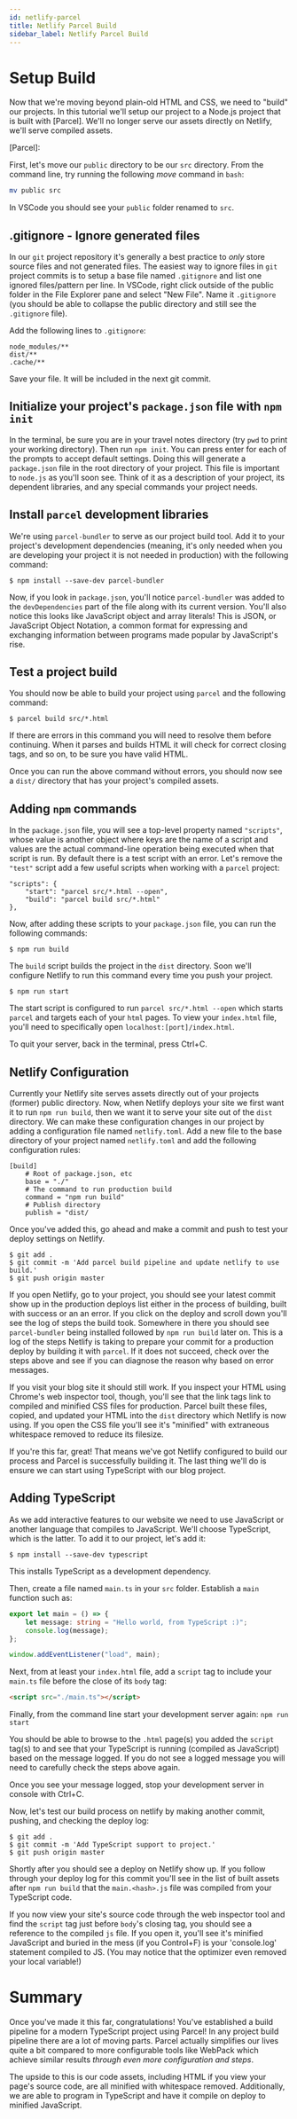 ```yaml
---
id: netlify-parcel 
title: Netlify Parcel Build
sidebar_label: Netlify Parcel Build
---
```


# Setup Build

Now that we're moving beyond plain-old HTML and CSS, we need to "build" our projects. In this tutorial we'll setup our project to a Node.js project that is built with [Parcel]. We'll no longer serve our assets directly on Netlify, we'll serve compiled assets.

[Parcel]: 

First, let's move our `public` directory to be our `src` directory. From the command line, try running the following _move_ command in `bash`:

~~~bash
mv public src
~~~

In VSCode you should see your `public` folder renamed to `src`.

## .gitignore - Ignore generated files

In our `git` project repository it's generally a best practice to _only_ store source files and not generated files. The easiest way to ignore files in `git` project commits is to setup a base file named `.gitignore` and list one ignored files/pattern per line. In VSCode, right click outside of the public folder in the File Explorer pane and select "New File". Name it `.gitignore` (you should be able to collapse the public directory and still see the `.gitignore` file).

Add the following lines to `.gitignore`:

~~~
node_modules/**
dist/**
.cache/**
~~~

Save your file. It will be included in the next git commit.

## Initialize your project's `package.json` file with `npm init`

In the terminal, be sure you are in your travel notes directory (try `pwd` to print your working directory). Then run `npm init`. You can press enter for each of the prompts to accept default settings. Doing this will generate a `package.json` file in the root directory of your project. This file is important to `node.js` as you'll soon see. Think of it as a description of your project, its dependent libraries, and any special commands your project needs.

## Install `parcel` development libraries

We're using `parcel-bundler` to serve as our project build tool. Add it to your project's development dependencies (meaning, it's only needed when you are developing your project it is not needed in production) with the following command:

~~~
$ npm install --save-dev parcel-bundler
~~~

Now, if you look in `package.json`, you'll notice `parcel-bundler` was added to the `devDependencies` part of the file along with its current version. You'll also notice this looks like JavaScript object and array literals! This is JSON, or JavaScript Object Notation, a common format for expressing and exchanging information between programs made popular by JavaScript's rise.

## Test a project build

You should now be able to build your project using `parcel` and the following command:

~~~
$ parcel build src/*.html
~~~

If there are errors in this command you will need to resolve them before continuing. When it parses and builds HTML it will check for correct closing tags, and so on, to be sure you have valid HTML.

Once you can run the above command without errors, you should now see a `dist/` directory that has your project's compiled assets.

## Adding `npm` commands

In the `package.json` file, you will see a top-level property named `"scripts"`, whose value is another object where keys are the name of a script and values are the actual command-line operation being executed when that script is run. By default there is a test script with an error. Let's remove the `"test"` script add a few useful scripts when working with a `parcel` project:

~~~
"scripts": {
    "start": "parcel src/*.html --open",
    "build": "parcel build src/*.html"
},
~~~

Now, after adding these scripts to your `package.json` file, you can run the following commands:

~~~
$ npm run build
~~~

The `build` script builds the project in the `dist` directory. Soon we'll configure Netlify to run this command every time you push your project.

~~~
$ npm run start
~~~

The start script is configured to run `parcel src/*.html --open` which starts `parcel` and targets each of your `html` pages. To view your `index.html` file, you'll need to specifically open `localhost:[port]/index.html`.

To quit your server, back in the terminal, press Ctrl+C.

## Netlify Configuration

Currently your Netlify site serves assets directly out of your projects (former) public directory. Now, when Netlify deploys your site we first want it to run `npm run build`, then we want it to serve your site out of the `dist` directory. We can make these configuration changes in our project by adding a configuration file named `netlify.toml`. Add a new file to the base directory of your project named `netlify.toml` and add the following configuration rules:

~~~
[build]
    # Root of package.json, etc
    base = "./"
    # The command to run production build
    command = "npm run build"
    # Publish directory
    publish = "dist/
~~~

Once you've added this, go ahead and make a commit and push to test your deploy settings on Netlify.

~~~
$ git add .
$ git commit -m 'Add parcel build pipeline and update netlify to use build.'
$ git push origin master
~~~

If you open Netlify, go to your project, you should see your latest commit show up in the production deploys list either in the process of building, built with success or an an error. If you click on the deploy and scroll down you'll see the log of steps the build took. Somewhere in there you should see `parcel-bundler` being installed followed by `npm run build` later on. This is a log of the steps Netlify is taking to prepare your commit for a production deploy by building it with `parcel`. If it does not succeed, check over the steps above and see if you can diagnose the reason why based on error messages.

If you visit your blog site it should still work. If you inspect your HTML using Chrome's web inspector tool, though, you'll see that the link tags link to compiled and minified CSS files for production. Parcel built these files, copied, and updated your HTML into the `dist` directory which Netlify is now using. If you open the CSS file you'll see it's "minified" with extraneous whitespace removed to reduce its filesize.

If you're this far, great! That means we've got Netlify configured to build our process and Parcel is successfully building it. The last thing we'll do is ensure we can start using TypeScript with our blog project.

## Adding TypeScript

As we add interactive features to our website we need to use JavaScript or another language that compiles to JavaScript. We'll choose TypeScript, which is the latter. To add it to our project, let's add it:

~~~
$ npm install --save-dev typescript
~~~

This installs TypeScript as a development dependency.

Then, create a file named `main.ts` in your `src` folder. Establish a `main` function such as:

~~~typescript
export let main = () => {
    let message: string = "Hello world, from TypeScript :)";
    console.log(message);
};

window.addEventListener("load", main);
~~~

Next, from at least your `index.html` file, add a `script` tag to include your `main.ts` file before the close of its `body` tag:

~~~html
<script src="./main.ts"></script>
~~~

Finally, from the command line start your development server again: `npm run start`

You should be able to browse to the `.html` page(s) you added the `script` tag(s) to and see that your TypeScript is running (compiled as JavaScript) based on the message logged. If you do not see a logged message you will need to carefully check the steps above again.

Once you see your message logged, stop your development server in console with Ctrl+C.

Now, let's test our build process on netlify by making another commit, pushing, and checking the deploy log:

~~~
$ git add .
$ git commit -m 'Add TypeScript support to project.'
$ git push origin master
~~~

Shortly after you should see a deploy on Netlify show up. If you follow through your deploy log for this commit you'll see in the list of built assets after `npm run build` that the `main.<hash>.js` file was compiled from your TypeScript code.

If you now view your site's source code through the web inspector tool and find the `script` tag just before `body`'s closing tag, you should see a reference to the compiled `js` file. If you open it, you'll see it's minified JavaScript and buried in the mess (if you Control+F) is your 'console.log' statement compiled to JS. (You may notice that the optimizer even removed your local variable!)

# Summary

Once you've made it this far, congratulations! You've established a build pipeline for a modern TypeScript project using Parcel! In any project build pipeline there are a lot of moving parts. Parcel actually simplifies our lives quite a bit compared to more configurable tools like WebPack which achieve similar results _through even more configuration and steps_.

The upside to this is our code assets, including HTML if you view your page's source code, are all minified with whitespace removed. Additionally, we are able to program in TypeScript and have it compile on deploy to minified JavaScript.
